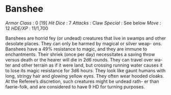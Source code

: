 # Banshee

_Armor Class_ : 0 [19]
_Hit Dice_ : 7
_Attacks_ : Claw
_Special_ : See below
_Move_ : 12
_HDE/XP_ : 11/1,700

Banshees are horrid fey (or undead)
creatures that live in swamps and
other desolate places. They can only
be harmed by magical or silver weap-
ons. Banshees have a 49% resistance
to magic, and they are immune to
enchantments. Their shriek (once
per day) necessitates a saving throw
versus death or the hearer will die in
2d6 rounds. They can travel over wa-
ter and other terrain as if it were land,
but crossing running water causes it
to lose its magic resistance for 3d6
hours. They look like gaunt humans
with long, stringy hair and glowing
yellow eyes. They often wear hooded
cloaks. At the Referee’s discretion,
such creatures might be undead rath-
er than faerie-folk, and are considered
to have 9 HD for turning purposes.
